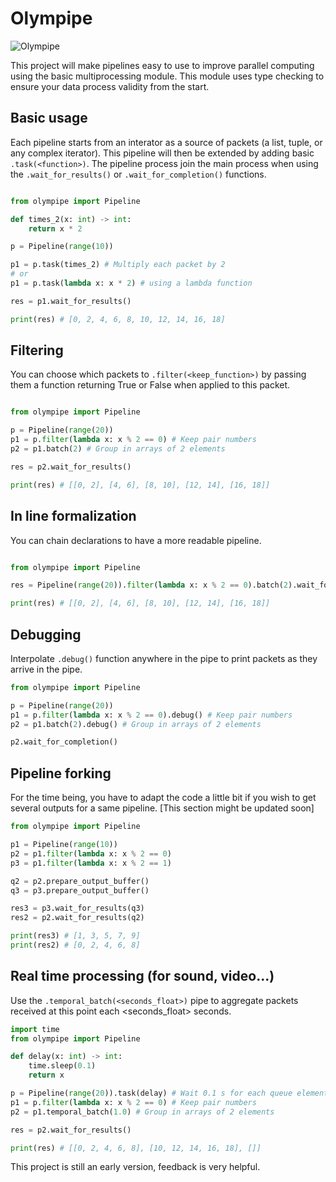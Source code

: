 # Olympipe

![Olympipe](https://gitlab.com/gabraken/olympipe/-/raw/master/Olympipe.png)

This project will make pipelines 
easy to use to improve parallel computing using the basic multiprocessing module. This module uses type checking to ensure your data process validity from the start.

## Basic usage

Each pipeline starts from an interator as a source of packets (a list, tuple, or any complex iterator). This pipeline will then be extended by adding basic `.task(<function>)`. The pipeline process join the main process when using the `.wait_for_results()` or `.wait_for_completion()` functions.

```python

from olympipe import Pipeline

def times_2(x: int) -> int:
    return x * 2

p = Pipeline(range(10))

p1 = p.task(times_2) # Multiply each packet by 2
# or 
p1 = p.task(lambda x: x * 2) # using a lambda function

res = p1.wait_for_results()

print(res) # [0, 2, 4, 6, 8, 10, 12, 14, 16, 18]

```


## Filtering

You can choose which packets to `.filter(<keep_function>)` by passing them a function returning True or False when applied to this packet.

```python

from olympipe import Pipeline

p = Pipeline(range(20))
p1 = p.filter(lambda x: x % 2 == 0) # Keep pair numbers
p2 = p1.batch(2) # Group in arrays of 2 elements

res = p2.wait_for_results()

print(res) # [[0, 2], [4, 6], [8, 10], [12, 14], [16, 18]]

```

## In line formalization

You can chain declarations to have a more readable pipeline.

```python

from olympipe import Pipeline

res = Pipeline(range(20)).filter(lambda x: x % 2 == 0).batch(2).wait_for_results()

print(res) # [[0, 2], [4, 6], [8, 10], [12, 14], [16, 18]]

```

## Debugging

Interpolate `.debug()` function anywhere in the pipe to print packets as they arrive in the pipe.

```python
from olympipe import Pipeline

p = Pipeline(range(20))
p1 = p.filter(lambda x: x % 2 == 0).debug() # Keep pair numbers
p2 = p1.batch(2).debug() # Group in arrays of 2 elements

p2.wait_for_completion()
```

## Pipeline forking

For the time being, you have to adapt the code a little bit if you wish to get several outputs for a same pipeline. [This section might be updated soon]

```python
from olympipe import Pipeline

p1 = Pipeline(range(10))
p2 = p1.filter(lambda x: x % 2 == 0)
p3 = p1.filter(lambda x: x % 2 == 1)

q2 = p2.prepare_output_buffer()
q3 = p3.prepare_output_buffer()

res3 = p3.wait_for_results(q3)
res2 = p2.wait_for_results(q2)

print(res3) # [1, 3, 5, 7, 9]
print(res2) # [0, 2, 4, 6, 8]

```

## Real time processing (for sound, video...)

Use the `.temporal_batch(<seconds_float>)` pipe to aggregate packets received at this point each <seconds_float> seconds.

```python
import time
from olympipe import Pipeline

def delay(x: int) -> int:
    time.sleep(0.1)
    return x

p = Pipeline(range(20)).task(delay) # Wait 0.1 s for each queue element
p1 = p.filter(lambda x: x % 2 == 0) # Keep pair numbers
p2 = p1.temporal_batch(1.0) # Group in arrays of 2 elements

res = p2.wait_for_results()

print(res) # [[0, 2, 4, 6, 8], [10, 12, 14, 16, 18], []]
```


This project is still an early version, feedback is very helpful.